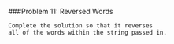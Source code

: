 ###Problem 11: Reversed Words

    Complete the solution so that it reverses
    all of the words within the string passed in.
